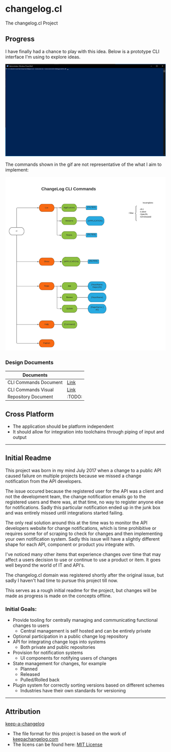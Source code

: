 # changelog.cl
The changelog.cl Project

## Progress
I have finally had a chance to play with this idea. Below is a prototype CLI interface I'm using to explore ideas.

![Image of Proto-CLI](https://github.com/vdrielc/changelog.cl/blob/master/assets/proto-cli.gif)

The commands shown in the gif are not representative of the what I aim to implement:

![Image of Proto-CLI](https://github.com/vdrielc/changelog.cl/blob/master/assets/cl-cli-command-planning.cl.png)

### Design Documents

| Documents      |                                                                                       |
|-----------------------|--------------------------------------------------------------------------------|
| CLI Commands Document | [Link](https://github.com/vdrielc/changelog.cl/blob/master/design/command-line.md) |
| CLI Commands Visual   | [Link](https://github.com/vdrielc/changelog.cl/blob/master/design/command-design.pdf) |
| Repository Document   | :TODO:                                                                         |

## Cross Platform
- The application should be platform independent
- It should allow for integration into toolchains through piping of input and output
-------------------------------------------------------

## Initial Readme

This project was born in my mind July 2017 when a change to a public API caused failure on multiple projects because we missed a change notification from the API developers.

The issue occured because the registered user for the API was a client and not the development team, the change notification emails go to the registered users and there was, at that time, no way to register anyone else for notifications. Sadly this particular notification ended up in the junk box and was entirely missed until integrations started failing.

The only real solution around this at the time was to monitor the API developers website for change notifications, which is time prohibitive or requires some for of scraping to check for changes and then implementing your own notification system. Sadly this issue will have a slightly different shape for each API, component or product you integrate with.

I've noticed many other items that experience changes over time that may affect a users decision to use or continue to use a product or item. It goes well beyond the world of IT and API's.

The changelog.cl domain was registered shortly after the original issue, but sadly I haven't had time to pursue this project till now.

This serves as a rough initial readme for the project, but changes will be made as progress is made on the concepts offline.

### Initial Goals:
- Provide tooling for centrally managing and communicating functional changes to users
	- Central management is self hosted and can be entirely private
- Optional participation in a public change log	repository
- API for integrating change logs into systems
	- Both private and public repositories
- Provision for notification systems
	- UI components for notifying users of changes
- State management for changes, for example
	- Planned
	- Released
	- Pulled/Rolled back
- Plugin system for correctly sorting versions based on different schemes
	- Industries have their own standards for versioning

-------------------------------------------------------

## Attribution
[keep-a-changelog](https://github.com/olivierlacan/keep-a-changelog)
- The file format for this project is based on the work of [keepachangelog.com](https://keepachangelog.com/)
- The licens can be found here: [MIT License](https://github.com/vdrielc/changelog.cl/blob/master/attributions/keepachangelog.com)


